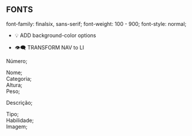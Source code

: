## FONTS

font-family: finalsix, sans-serif;
font-weight: 100 - 900;
font-style: normal;

+ 💡 ADD background-color options

+ 👁‍🗨 TRANSFORM NAV to LI

Número;  

Nome;  
Categoria;  
Altura;  
Peso;  

Descrição;  

Tipo;  
Habilidade;  
Imagem;  
